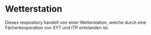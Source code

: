 # Wetterstation
Dieses respository handelt von einer Wetterstation, welche durch eine Fächerkooperation von SYT und ITP entstanden ist.
